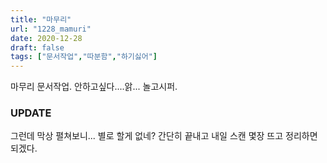 ```yaml
---
title: "마무리"
url: "1228_mamuri"
date: 2020-12-28
draft: false
tags: ["문서작업","따분함","하기싫어"]
---
```

마무리 문서작업. 안하고싶다....앍... 놀고시퍼.

### UPDATE
그런데 막상 펼쳐보니... 별로 할게 없네? 간단히 끝내고 내일 스캔 몇장 뜨고 정리하면 되겠다.
